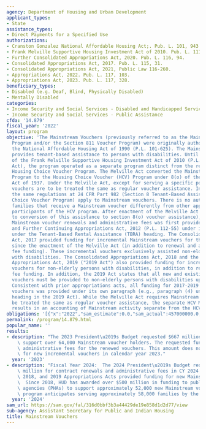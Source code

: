 ```yaml
---
agency: Department of Housing and Urban Development
applicant_types:
- State
assistance_types:
- Direct Payments for a Specified Use
authorizations:
- Cranston Gonzalez National Affordable Housing Act;. Pub. L. 101, 943.
- Frank Melville Supportive Housing Investment Act of 2010. Pub. L. 111, 374.
- Further Consolidated Appropriations Act, 2020. Pub. L. 116, 94.
- Consolidated Appropriations Act, 2017. Pub. L. 115, 31.
- Consolidated Appropriations Act, 2021, Public Law 116-260.
- Appropriations Act, 2022. Pub. L. 117, 103.
- Appropriations Act, 2023. Pub. L. 117, 328.
beneficiary_types:
- Disabled (e.g. Deaf, Blind, Physically Disabled)
- Mentally Disabled
categories:
- Income Security and Social Services - Disabled and Handicapped Services
- Income Security and Social Services - Public Assistance
cfda: '14.879'
fiscal_year: '2022'
layout: program
objective: 'The Mainstream Vouchers (previously referred to as the Mainstream 5-Year
  Program and/or the Section 811 Voucher Program) were originally authorized under
  the National Affordable Housing Act of 1990 (P.L. 101-625). The Mainstream Vouchers
  provides tenant-based assistance to persons with disabilities. Until the passage
  of the Frank Melville Supportive Housing Investment Act of 2010 (P.L. 111-374) (Melville
  Act), the program operated as a separate program distinct from the regular tenant-based
  Housing Choice Voucher Program. The Melville Act converted the Mainstream 5-Year
  Program to the Housing Choice Voucher (HCV) Program under 8(o) of the U.S. Housing
  Act of 1937. Under the Melville Act, except for serving a specific population, Mainstream
  vouchers are to be treated the same as regular voucher assistance. In other words,
  the same regulations at 24 CFR Part 982 (Section 8 Tenant-Based Assistance: Housing
  Choice Voucher Program) apply to Mainstream vouchers. There is no authority to treat
  families that receive a Mainstream voucher differently from other applicants and
  participants of the HCV program. After enactment of the Melville Act (i.e., subsequent
  to conversion of this assistance to section 8(o) voucher assistance), funding for
  Mainstream voucher renewals and administrative fees was first provided in the Consolidated
  and Further Continuing Appropriations Act, 2012 (P.L. 112-55) under its own paragraph
  under the Tenant-Based Rental Assistance (TBRA) heading. The Consolidated Appropriations
  Act, 2017 provided funding for incremental Mainstream vouchers for the first time
  since the enactment of the Melville Act (in addition to renewal and administrative
  fee funding). These incremental vouchers exclusively assisted non-elderly persons
  with disabilities. The Consolidated Appropriations Act, 2018 and the Consolidated
  Appropriations Act, 2019 ("2019 Act") also provided funding for incremental Mainstream
  vouchers for non-elderly persons with disabilities, in addition to renewal and administrative
  fee funding. In addition, the 2019 Act states that all new and existing Mainstream
  vouchers must be provided to non-elderly persons with disabilities upon turnover.
  Consistent with prior appropriations acts, all funding for 2017-2019 Mainstream
  vouchers was provided under its own paragraph (e.g., paragraph (4) under the TBRA
  heading in the 2019 Act). While the Melville Act requires Mainstream vouchers to
  be treated the same as regular voucher assistance, the separate HCV Mainstream appropriations
  results in an accounting of Mainstream activity separate from the HCV program.'
obligations: '[{"x":"2022","sam_estimate":0.0,"sam_actual":457000000.0,"usa_spending_actual":68728581.0},{"x":"2023","sam_estimate":582500000.0,"sam_actual":0.0,"usa_spending_actual":361463095.0},{"x":"2024","sam_estimate":686000000.0,"sam_actual":0.0,"usa_spending_actual":0.0}]'
permalink: /program/14.879.html
popular_name: ''
results:
- description: "The 2023 President\u2019s Budget requested $667 million, which will\
    \ support over 64,000 Mainstream voucher holders. The requested funding also includes\
    \ administrative fees for the renewed vouchers. This amount does not include funding\
    \ for new incremental vouchers in calendar year 2023."
  year: '2023'
- description: "Fiscal Year 2024:  The 2024 President\u2019s Budget requests $686\
    \ million for contract renewals and administrative fees in CY 2024. The 2017,\
    \ 2018, and 2019 Appropriations Acts provided funding for new Mainstream vouchers.\
    \  Since 2018, HUD has awarded over $500 million in funding to public housing\
    \ agencies (PHAs) to support approximately 52,000 new Mainstream vouchers. The\
    \ program anticipates serving approximately 58,000 families by the end of CY 2024."
  year: '2024'
sam_url: https://sam.gov/fal/316d0bbf3b3a44429de19e858d1d2d77/view
sub-agency: Assistant Secretary for Public and Indian Housing
title: Mainstream Vouchers
---
```

